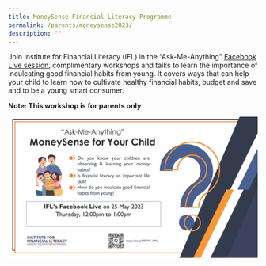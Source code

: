 ```yaml
---
title: MoneySense Financial Literacy Programme
permalink: /parents/moneysense2023/
description: ""
---
```

Join Institute for Financial Literacy (IFL) in the “Ask-Me-Anything” [Facebook Live session](https://www.facebook.com/events/s/ask-me-anything-moneysense-for/762779415289716/?mibextid=Z0UBBX), complimentary workshops and talks to learn the importance of inculcating good financial habits from young. It covers ways that can help your child to learn how to cultivate healthy financial habits, budget and save and to be a young smart consumer. 

**Note: This workshop is for parents only**

![](/images/Parents/ms%20workshops%20and%20talks%20june.jpg)